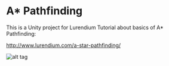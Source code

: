 # A* Pathfinding
This is a Unity project for Lurendium Tutorial about basics of A* Pathfinding:

 http://www.lurendium.com/a-star-pathfinding/

![alt tag](https://github.com/MaroMaroO/AStart/blob/master/ScreenShot.png?raw=true)